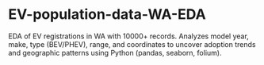 # EV-population-data-WA-EDA
EDA of EV registrations in WA with 10000+ records. Analyzes model year, make, type (BEV/PHEV), range, and coordinates to uncover adoption trends and geographic patterns using Python (pandas, seaborn, folium). 
